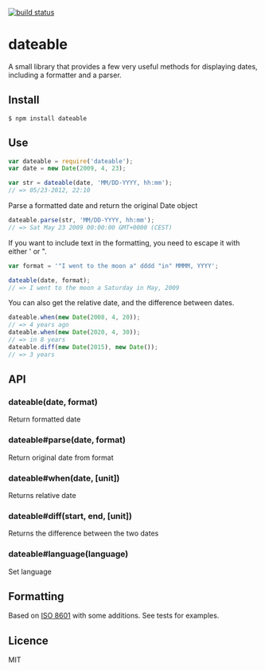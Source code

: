 [![build status](https://secure.travis-ci.org/eivindfjeldstad/dateable.png)](http://travis-ci.org/eivindfjeldstad/dateable)
# dateable
A small library that provides a few very useful methods for displaying dates, including a formatter and a parser.

## Install
	$ npm install dateable
	
## Use
```javascript
var dateable = require('dateable');
var date = new Date(2009, 4, 23);

var str = dateable(date, 'MM/DD-YYYY, hh:mm');
// => 05/23-2012, 22:10
```

Parse a formatted date and return the original Date object

```javascript
dateable.parse(str, 'MM/DD-YYYY, hh:mm');
// => Sat May 23 2009 00:00:00 GMT+0000 (CEST)
```

If you want to include text in the formatting, you need to escape it with either ' or ".

```javascript
var format = '"I went to the moon a" dddd "in" MMMM, YYYY';

dateable(date, format);
// => I went to the moon a Saturday in May, 2009
```
You can also get the relative date, and the difference between dates.

```javascript
dateable.when(new Date(2008, 4, 20));
// => 4 years ago
dateable.when(new Date(2020, 4, 30));
// => in 8 years
dateable.diff(new Date(2015), new Date());
// => 3 years
```

## API
### dateable(date, format)
Return formatted date

### dateable#parse(date, format)
Return original date from format

### dateable#when(date, [unit])
Returns relative date

### dateable#diff(start, end, [unit])
Returns the difference between the two dates

### dateable#language(language)
Set language

## Formatting
Based on [ISO 8601](http://www.w3.org/TR/NOTE-datetime) with some additions. See tests for examples.

## Licence
MIT